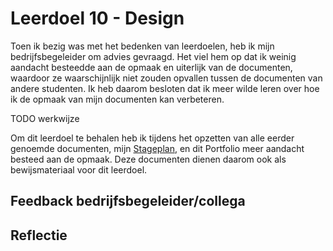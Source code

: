 ﻿# Leerdoel 10 - Design
Toen ik bezig was met het bedenken van leerdoelen, heb ik mijn bedrijfsbegeleider om advies gevraagd. Het viel hem op dat ik weinig aandacht besteedde aan de opmaak en uiterlijk van de documenten, waardoor ze waarschijnlijk niet zouden opvallen tussen de documenten van andere studenten. Ik heb daarom besloten dat ik meer wilde leren over hoe ik de opmaak van mijn documenten kan verbeteren.

TODO werkwijze

Om dit leerdoel te behalen heb ik tijdens het opzetten van alle eerder genoemde documenten, mijn [Stageplan](Assets/Stageplan.docx), en dit Portfolio meer aandacht besteed aan de opmaak. Deze documenten dienen daarom ook als bewijsmateriaal voor dit leerdoel.

## Feedback bedrijfsbegeleider/collega

## Reflectie
